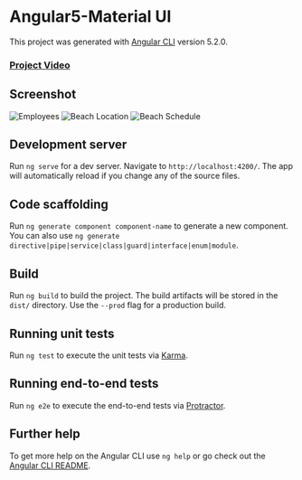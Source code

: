 # Angular5-Material UI

This project was generated with [Angular CLI](https://github.com/angular/angular-cli) version 5.2.0.

### [Project Video](https://drive.google.com/file/d/1cAhLm54YCbFpPI7FhCaTEPCZv0b-AYQk/view?usp=sharing)

## Screenshot
![Employees](https://user-images.githubusercontent.com/39874090/49700795-4e2d6a00-fb98-11e8-9f97-6fa5ae9a00eb.png)
![Beach Location](https://user-images.githubusercontent.com/39874090/49700796-4ff72d80-fb98-11e8-857e-3b30306f430f.png)
![Beach Schedule](https://user-images.githubusercontent.com/39874090/49700799-51c0f100-fb98-11e8-894d-259e845d6ae4.png)

## Development server

Run `ng serve` for a dev server. Navigate to `http://localhost:4200/`. The app will automatically reload if you change any of the source files.

## Code scaffolding

Run `ng generate component component-name` to generate a new component. You can also use `ng generate directive|pipe|service|class|guard|interface|enum|module`.

## Build

Run `ng build` to build the project. The build artifacts will be stored in the `dist/` directory. Use the `--prod` flag for a production build.

## Running unit tests

Run `ng test` to execute the unit tests via [Karma](https://karma-runner.github.io).

## Running end-to-end tests

Run `ng e2e` to execute the end-to-end tests via [Protractor](http://www.protractortest.org/).

## Further help

To get more help on the Angular CLI use `ng help` or go check out the [Angular CLI README](https://github.com/angular/angular-cli/blob/master/README.md).
